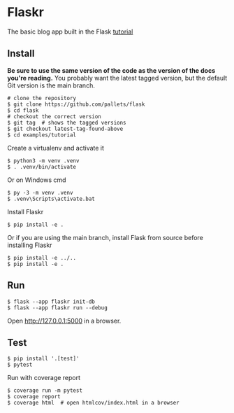 Flaskr
======

The basic blog app built in the Flask [tutorial](https://flask.palletsprojects.com/tutorial)


Install
-------

**Be sure to use the same version of the code as the version of the docs
you're reading.** You probably want the latest tagged version, but the
default Git version is the main branch. 

    # clone the repository
    $ git clone https://github.com/pallets/flask
    $ cd flask
    # checkout the correct version
    $ git tag  # shows the tagged versions
    $ git checkout latest-tag-found-above
    $ cd examples/tutorial

Create a virtualenv and activate it

    $ python3 -m venv .venv
    $ . .venv/bin/activate

Or on Windows cmd

    $ py -3 -m venv .venv
    $ .venv\Scripts\activate.bat

Install Flaskr

    $ pip install -e .

Or if you are using the main branch, install Flask from source before
installing Flaskr

    $ pip install -e ../..
    $ pip install -e .


Run
---

    $ flask --app flaskr init-db
    $ flask --app flaskr run --debug

Open http://127.0.0.1:5000 in a browser.


Test
----

    $ pip install '.[test]'
    $ pytest

Run with coverage report

    $ coverage run -m pytest
    $ coverage report
    $ coverage html  # open htmlcov/index.html in a browser